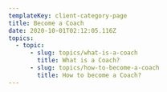 ```yaml
---
templateKey: client-category-page
title: Become a Coach
date: 2020-10-01T02:12:05.116Z
topics:
  - topic:
      - slug: topics/what-is-a-coach
        title: What is a Coach?
      - slug: topics/how-to-become-a-coach
        title: How to become a Coach?
---
```


